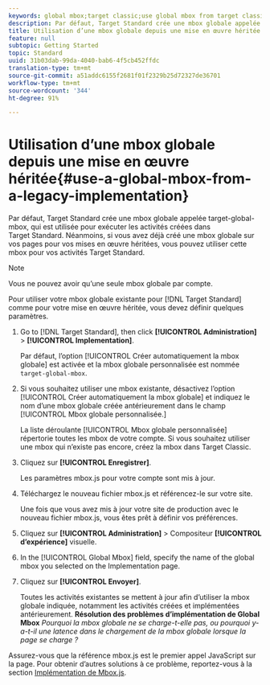 ```yaml
---
keywords: global mbox;target classic;use global mbox from target classic
description: Par défaut, Target Standard crée une mbox globale appelée target-global-mbox, qui est utilisée pour exécuter les activités créées dans Target Standard. Néanmoins, si vous avez déjà créé une mbox globale sur vos pages pour vos mises en œuvre héritées, vous pouvez utiliser cette mbox pour vos activités Target Standard.
title: Utilisation d’une mbox globale depuis une mise en œuvre héritée
feature: null
subtopic: Getting Started
topic: Standard
uuid: 31b03dab-99da-4040-bab6-4f5cb452ffdc
translation-type: tm+mt
source-git-commit: a51addc6155f2681f01f2329b25d72327de36701
workflow-type: tm+mt
source-wordcount: '344'
ht-degree: 91%

---
```



# Utilisation d’une mbox globale depuis une mise en œuvre héritée{#use-a-global-mbox-from-a-legacy-implementation}

Par défaut, Target Standard crée une mbox globale appelée target-global-mbox, qui est utilisée pour exécuter les activités créées dans Target Standard. Néanmoins, si vous avez déjà créé une mbox globale sur vos pages pour vos mises en œuvre héritées, vous pouvez utiliser cette mbox pour vos activités Target Standard.

>[!NOTE]
>
>Vous ne pouvez avoir qu’une seule mbox globale par compte.

Pour utiliser votre mbox globale existante pour [!DNL Target Standard] comme pour votre mise en œuvre héritée, vous devez définir quelques paramètres.

1. Go to [!DNL Target Standard], then click **[!UICONTROL Administration]** > **[!UICONTROL Implementation]**.

   Par défaut, l’option [!UICONTROL Créer automatiquement la mbox globale] est activée et la mbox globale personnalisée est nommée `target-global-mbox`.
1. Si vous souhaitez utiliser une mbox existante, désactivez l’option [!UICONTROL Créer automatiquement la mbox globale] et indiquez le nom d’une mbox globale créée antérieurement dans le champ [!UICONTROL Mbox globale personnalisée.]

   La liste déroulante [!UICONTROL Mbox globale personnalisée] répertorie toutes les mbox de votre compte. Si vous souhaitez utiliser une mbox qui n’existe pas encore, créez la mbox dans Target Classic.
1. Cliquez sur **[!UICONTROL Enregistrer]**.

   Les paramètres mbox.js pour votre compte sont mis à jour.
1. Téléchargez le nouveau fichier mbox.js et référencez-le sur votre site.

   Une fois que vous avez mis à jour votre site de production avec le nouveau fichier mbox.js, vous êtes prêt à définir vos préférences.
1. Cliquez sur **[!UICONTROL Administration]** > Compositeur **[!UICONTROL d’expérience]** visuelle.
1. In the [!UICONTROL Global Mbox] field, specify the name of the global mbox you selected on the Implementation page.
1. Cliquez sur **[!UICONTROL Envoyer]**.

   Toutes les activités existantes se mettent à jour afin d’utiliser la mbox globale indiquée, notamment les activités créées et implémentées antérieurement.
   **Résolution des problèmes d’implémentation de Global Mbox** *Pourquoi la mbox globale ne se charge-t-elle pas, ou pourquoi y-a-t-il une latence dans le chargement de la mbox globale lorsque la page se charge ?*

Assurez-vous que la référence mbox.js est le premier appel JavaScript sur la page. Pour obtenir d’autres solutions à ce problème, reportez-vous à la section [Implémentation de Mbox.js](../../../../c-implementing-target/c-implementing-target-for-client-side-web/t-mbox-download/mbox-download.md#task_4EAE26BB84FD4E1D858F411AEDF4B420).
